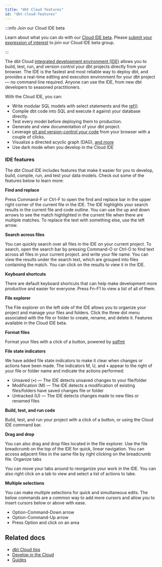 ```yaml
---
title: "dbt Cloud features"
id: "dbt-cloud-features"
---
```



:::info Join our Cloud IDE beta

Learn about what you can do with our [Cloud IDE beta](/docs/docs/get-started/develop-in-the-cloud#develop-in-the-cloud-ide-beta). Please [submit your expression of interest](https://docs.google.com/forms/d/e/1FAIpQLSdlU65gqTZPyGAUc16SkxqTc50NO9vdq_KGx1Mjm_4FB_97FA/viewform) to join our Cloud IDE beta group.

:::

The dbt Cloud [integrated development environment (IDE)](/docs/get-started/develop-in-the-cloud) allows you to build, test, run, and version control your dbt projects directly from your browser. The IDE is the fastest and most reliable way to deploy dbt, and provides a real-time editing and execution environment for your dbt project &mdash; no command line required. Anyone can use the IDE, from new dbt developers to seasoned practitioners.

With the Cloud IDE, you can:

- Write modular SQL models with select statements and the [ref()](/reference/dbt-jinja-functions/ref)
- Compile dbt code into SQL and execute it against your database directly.
- Test every model before deploying them to production.
- Generate and view documentation of your dbt project.
- Leverage [git and version-control your code](/docs/collaborate/git/version-control-basics) from your browser with a couple of clicks.
- Visualize a directed acyclic graph (DAG), [and more](/docs/get-started/dbt-cloud-tips)
- Use dark mode when you develop in the Cloud IDE


### IDE features
The dbt Cloud IDE includes features that make it easier for you to develop, build, compile, run, and test your data models. Check out some of the features below to learn more:

**Find and replace**

Press Command-F or Ctrl-F to open the find and replace bar in the upper right corner of the current file in the IDE. The IDE highlights your search results in the current file and code outline. You can use the up and down arrows to see the match highlighted in the current file when there are multiple matches. To replace the text with something else, use the left arrow.

**Search across files**

You can quickly search over all files in the IDE on your current project. To search, open the search bar by pressing Command-O or Ctrl-O to find text across all files in your current project. and write your file name. You can view the results under the search text, which are grouped into files containing the match. You can click on the results to view it in the IDE.

**Keyboard shortcuts**

There are default keyboard shortcuts that can help make development more productive and easier for everyone. Press Fn-F1 to view a list of all of them.

**File explorer**

The File explorer on the left side of the IDE allows you to organize your project and manage your files and folders. Click the three dot menu associated with the file or folder to create, rename, and delete it.
Features available in the Cloud IDE beta.

**Format files**

Format your files with a click of a button, powered by [sqlfmt](http://sqlfmt.com/)

**File state indicators**

We have added file state indicators to make it clear when changes or actions have been made. The indicators M, U, and • appear to the right of your file or folder name and indicate the actions performed:
   * Unsaved (•) &mdash; The IDE detects unsaved changes to your file/folder
  * Modification (M) &mdash; The IDE detects a modification of existing files/folders have saved changes file or folder
  * Untracked (U) &mdash; The IDE detects changes made to new files or renamed files
  
**Build, test, and run code**

Build, test, and run your project with a click of a button, or using the Cloud IDE command bar.

**Drag and drop**

You can also drag and drop files located in the file explorer. Use the file breadcrumb on the top of the IDE for quick, linear navigation. You can access adjacent files in the same file by right clicking on the breadcrumb file.
Organize tabs

You can move your tabs around to reorganize your work in the IDE. You can also right click on a tab to view and select a list of actions to take.

**Multiple selections**

You can make multiple selections for quick and simultaneous edits. The below commands are a common way to add more cursors and allow you to insert cursors below or above with ease.

  * Option-Command-Down arrow
  * Option-Command-Up arrow
  * Press Option and click on an area

## Related docs
- [dbt Cloud tips](/docs/get-started/dbt-cloud-tips)
- [Develop in the Cloud](docs/get-started/develop-in-the-cloud)
- [Guides](/docs/get-started/getting-started/overview)
